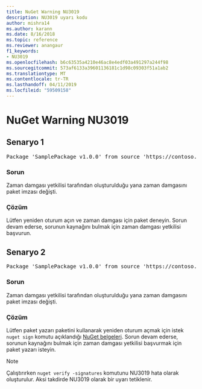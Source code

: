 ```yaml
---
title: NuGet Warning NU3019
description: NU3019 uyarı kodu
author: mishra14
ms.author: karann
ms.date: 8/16/2018
ms.topic: reference
ms.reviewer: anangaur
f1_keywords:
- NU3019
ms.openlocfilehash: b6c63535a4210e46ac8e4edf03a491297a244f98
ms.sourcegitcommit: 573af6133a39601136181c1d98c09303f51a1ab2
ms.translationtype: MT
ms.contentlocale: tr-TR
ms.lasthandoff: 04/11/2019
ms.locfileid: "59509158"
---
```

# <a name="nuget-warning-nu3019"></a>NuGet Warning NU3019

## <a name="scenario-1"></a>Senaryo 1

<pre>Package 'SamplePackage v1.0.0' from source 'https://contoso.com/index.json': The timestamp integrity check failed.</pre>

### <a name="issue"></a>Sorun

Zaman damgası yetkilisi tarafından oluşturulduğu yana zaman damgasını paket imzası değişti.


### <a name="solution"></a>Çözüm

Lütfen yeniden oturum açın ve zaman damgası için paket deneyin. Sorun devam ederse, sorunun kaynağını bulmak için zaman damgası yetkilisi başvurun.



## <a name="scenario-2"></a>Senaryo 2

<pre>Package 'SamplePackage v1.0.0' from source 'https://contoso.com/index.json': The primary signature's timestamp integrity check failed.</pre>

### <a name="issue"></a>Sorun

Zaman damgası yetkilisi tarafından oluşturulduğu yana zaman damgasını paket imzası değişti.


### <a name="solution"></a>Çözüm

Lütfen paket yazarı paketini kullanarak yeniden oturum açmak için istek `nuget sign` komutu açıklandığı [NuGet belgeleri](https://docs.microsoft.com/en-us/nuget/create-packages/sign-a-package). Sorun devam ederse, sorunun kaynağını bulmak için zaman damgası yetkilisi başvurmak için paket yazarı isteyin.


> [!Note]
> Çalıştırırken `nuget verify -signatures` komutunu NU3019 hata olarak oluşturulur. Aksi takdirde NU3019 olarak bir uyarı tetiklenir.
